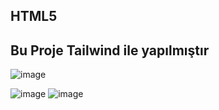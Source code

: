 ## HTML5

## Bu Proje Tailwind ile yapılmıştır

![image](https://github.com/user-attachments/assets/94aa17c2-e8c7-48e7-8e6d-af0e734b4074)

![image](https://github.com/user-attachments/assets/6e94b7d6-6b5a-4123-a612-531af567ddb9)
![image](https://github.com/user-attachments/assets/50d635b8-2858-4ec0-914a-a27c2b14630f)



